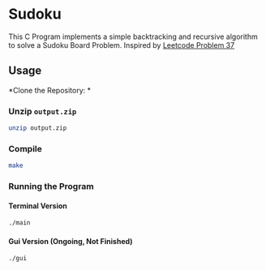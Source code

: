 # Sudoku
This C Program implements a simple backtracking and recursive algorithm to solve a Sudoku Board Problem.
Inspired by [Leetcode Problem 37](https://leetcode.com/problems/sudoku-solver/description/)

## Usage
*Clone the Repository: *

### Unzip `output.zip`
``` bash 
unzip output.zip
```

### Compile
``` bash
make
```

### Running the Program
#### Terminal Version
``` bash
./main
```

#### Gui Version (Ongoing, Not Finished)
``` bash
./gui
```

